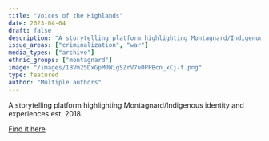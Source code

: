 ```yaml
---
title: "Voices of the Highlands"
date: 2023-04-04
draft: false
description: "A storytelling platform highlighting Montagnard/Indigenous identity and experiences est. 2018."
issue_areas: ["criminalization", "war"]
media_types: ["archive"]
ethnic_groups: ["montagnard"]
image: "/images/1BVm25DxGpM0WigSZrV7uOPPBcn_xCj-t.png"
type: featured
author: "Multiple authors"
---
```


A storytelling platform highlighting Montagnard/Indigenous identity and experiences est. 2018.

[Find it here](https://www.instagram.com/voicesofthehighlands/?hl=en)

